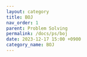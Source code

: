 ```yaml
---
layout: category
title: BOJ
nav_order: 1
parent: Problem Solving
permalink: /docs/ps/boj
date: 2023-12-17 15:00 +0900
category_name: BOJ
---
```


